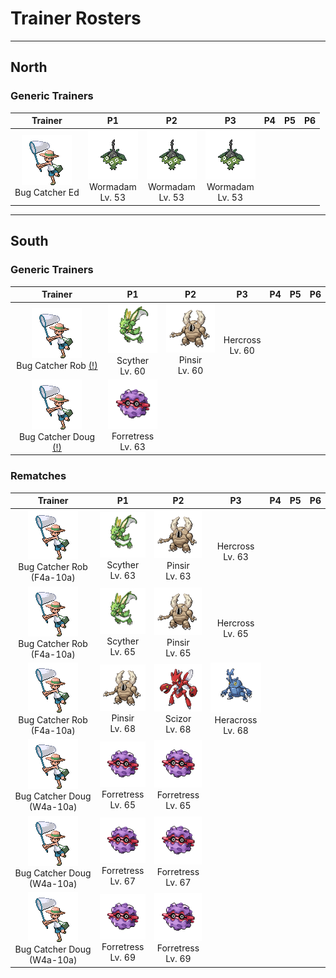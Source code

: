 # Trainer Rosters

---

## North


### Generic Trainers

| Trainer | P1 | P2 | P3 | P4 | P5 | P6 |
|:-------:|:--:|:--:|:--:|:--:|:--:|:--:|
| ![Bug Catcher Ed](../../assets/trainers/bug_catcher.png "Bug Catcher Ed")<br>Bug Catcher Ed | ![Wormadam](../../assets/sprites/wormadam-plant/front.gif "Wormadam")<br>Wormadam<br>Lv. 53 | ![Wormadam](../../assets/sprites/wormadam-plant/front.gif "Wormadam")<br>Wormadam<br>Lv. 53 | ![Wormadam](../../assets/sprites/wormadam-plant/front.gif "Wormadam")<br>Wormadam<br>Lv. 53 |


---

## South


### Generic Trainers

| Trainer | P1 | P2 | P3 | P4 | P5 | P6 |
|:-------:|:--:|:--:|:--:|:--:|:--:|:--:|
| ![Bug Catcher Rob (!)](../../assets/trainers/bug_catcher.png "Bug Catcher Rob (!)")<br>Bug Catcher Rob [(!)](#rematches) | ![Scyther](../../assets/sprites/scyther/front.gif "Scyther")<br>Scyther<br>Lv. 60 | ![Pinsir](../../assets/sprites/pinsir/front.gif "Pinsir")<br>Pinsir<br>Lv. 60 | <br>Hercross<br>Lv. 60 |
| ![Bug Catcher Doug (!)](../../assets/trainers/bug_catcher.png "Bug Catcher Doug (!)")<br>Bug Catcher Doug [(!)](#rematches) | ![Forretress](../../assets/sprites/forretress/front.gif "Forretress")<br>Forretress<br>Lv. 63 |


### Rematches

| Trainer | P1 | P2 | P3 | P4 | P5 | P6 |
|:-------:|:--:|:--:|:--:|:--:|:--:|:--:|
| ![Bug Catcher Rob (F4a-10a)](../../assets/trainers/bug_catcher.png "Bug Catcher Rob (F4a-10a)")<br>Bug Catcher Rob (F4a-10a) | ![Scyther](../../assets/sprites/scyther/front.gif "Scyther")<br>Scyther<br>Lv. 63 | ![Pinsir](../../assets/sprites/pinsir/front.gif "Pinsir")<br>Pinsir<br>Lv. 63 | <br>Hercross<br>Lv. 63 |
| ![Bug Catcher Rob (F4a-10a)](../../assets/trainers/bug_catcher.png "Bug Catcher Rob (F4a-10a)")<br>Bug Catcher Rob (F4a-10a) | ![Scyther](../../assets/sprites/scyther/front.gif "Scyther")<br>Scyther<br>Lv. 65 | ![Pinsir](../../assets/sprites/pinsir/front.gif "Pinsir")<br>Pinsir<br>Lv. 65 | <br>Hercross<br>Lv. 65 |
| ![Bug Catcher Rob (F4a-10a)](../../assets/trainers/bug_catcher.png "Bug Catcher Rob (F4a-10a)")<br>Bug Catcher Rob (F4a-10a) | ![Pinsir](../../assets/sprites/pinsir/front.gif "Pinsir")<br>Pinsir<br>Lv. 68 | ![Scizor](../../assets/sprites/scizor/front.gif "Scizor")<br>Scizor<br>Lv. 68 | ![Heracross](../../assets/sprites/heracross/front.gif "Heracross")<br>Heracross<br>Lv. 68 |
| ![Bug Catcher Doug (W4a-10a)](../../assets/trainers/bug_catcher.png "Bug Catcher Doug (W4a-10a)")<br>Bug Catcher Doug (W4a-10a) | ![Forretress](../../assets/sprites/forretress/front.gif "Forretress")<br>Forretress<br>Lv. 65 | ![Forretress](../../assets/sprites/forretress/front.gif "Forretress")<br>Forretress<br>Lv. 65 |
| ![Bug Catcher Doug (W4a-10a)](../../assets/trainers/bug_catcher.png "Bug Catcher Doug (W4a-10a)")<br>Bug Catcher Doug (W4a-10a) | ![Forretress](../../assets/sprites/forretress/front.gif "Forretress")<br>Forretress<br>Lv. 67 | ![Forretress](../../assets/sprites/forretress/front.gif "Forretress")<br>Forretress<br>Lv. 67 |
| ![Bug Catcher Doug (W4a-10a)](../../assets/trainers/bug_catcher.png "Bug Catcher Doug (W4a-10a)")<br>Bug Catcher Doug (W4a-10a) | ![Forretress](../../assets/sprites/forretress/front.gif "Forretress")<br>Forretress<br>Lv. 69 | ![Forretress](../../assets/sprites/forretress/front.gif "Forretress")<br>Forretress<br>Lv. 69 |

